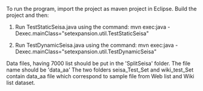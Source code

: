 To run the program, import the project as maven project in Eclipse. Build the project and then:

1) Run TestStaticSeisa.java using the command: mvn exec:java -Dexec.mainClass="setexpansion.util.TestStaticSeisa"

2) Run  TestDynamicSeisa.java using the command: mvn exec:java -Dexec.mainClass="setexpansion.util.TestDynamicSeisa"

Data files, having 7000 list should be put in the 'SplitSeisa' folder. The file name should be 'data_aa' 
The two folders seisa_Test_Set and wiki_test_Set contain data_aa file which correspond to sample file from Web list and Wiki list dataset.
